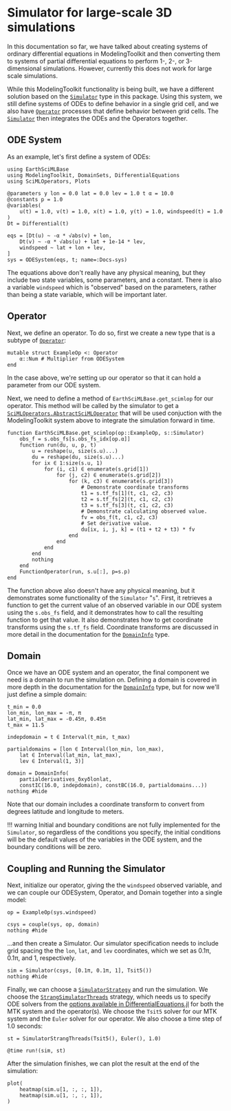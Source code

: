 # Simulator for large-scale 3D simulations

In this documentation so far, we have talked about creating systems of ordinary differential equations in ModelingToolkit and then converting them to systems of partial differential equations to perform 1-, 2-, or 3-dimensional simulations.
However, currently this does not work for large scale simulations.

While this ModelingToolkit functionality is being built, we have a different solution based on the [`Simulator`](@ref) type in this package.
Using this system, we still define systems of ODEs to define behavior in a single grid cell, and we also have [`Operator`](@ref) processes that define behavior between grid cells.
The [`Simulator`](@ref) then integrates the ODEs and the Operators together.

## ODE System

As an example, let's first define a system of ODEs:

```@example sim
using EarthSciMLBase
using ModelingToolkit, DomainSets, DifferentialEquations
using SciMLOperators, Plots

@parameters y lon = 0.0 lat = 0.0 lev = 1.0 t α = 10.0
@constants p = 1.0
@variables(
    u(t) = 1.0, v(t) = 1.0, x(t) = 1.0, y(t) = 1.0, windspeed(t) = 1.0
)
Dt = Differential(t)

eqs = [Dt(u) ~ -α * √abs(v) + lon,
    Dt(v) ~ -α * √abs(u) + lat + 1e-14 * lev,
    windspeed ~ lat + lon + lev,
]
sys = ODESystem(eqs, t; name=:Docs₊sys)
```

The equations above don't really have any physical meaning, but they include two state variables, some parameters, and a constant. 
There is also a variable `windspeed` which is "observed" based on the parameters, rather than being a state variable, which will be important later.

## Operator

Next, we define an operator. To do so, first we create a new type that is a subtype of [`Operator`](@ref):

```@example sim
mutable struct ExampleOp <: Operator
    α::Num # Multiplier from ODESystem
end
```
In the case above, we're setting up our operator so that it can hold a parameter from our ODE system.

Next, we need to define a method of `EarthSciMLBase.get_scimlop` for our operator. This method will be called by the simulator to get a [`SciMLOperators.AbstractSciMLOperator`](https://docs.sciml.ai/SciMLOperators/stable/interface/) that will be used conjuction with the ModelingToolkit system above to integrate the simulation forward in time.

```@example sim
function EarthSciMLBase.get_scimlop(op::ExampleOp, s::Simulator)
    obs_f = s.obs_fs[s.obs_fs_idx[op.α]]
    function run(du, u, p, t)
        u = reshape(u, size(s.u)...)
        du = reshape(du, size(s.u)...)
        for ix ∈ 1:size(s.u, 1)
            for (i, c1) ∈ enumerate(s.grid[1])
                for (j, c2) ∈ enumerate(s.grid[2])
                    for (k, c3) ∈ enumerate(s.grid[3])
                        # Demonstrate coordinate transforms
                        t1 = s.tf_fs[1](t, c1, c2, c3)
                        t2 = s.tf_fs[2](t, c1, c2, c3)
                        t3 = s.tf_fs[3](t, c1, c2, c3)
                        # Demonstrate calculating observed value.
                        fv = obs_f(t, c1, c2, c3)
                        # Set derivative value.
                        du[ix, i, j, k] = (t1 + t2 + t3) * fv
                    end
                end
            end
        end
        nothing
    end
    FunctionOperator(run, s.u[:], p=s.p)
end
```
The function above also doesn't have any physical meaning, but it demonstrates some functionality of the `Simulator` "`s`".
First, it retrieves a function to get the current value of an observed variable in our
ODE system using the `s.obs_fs` field, and it demonstrates how to call the resulting 
function to get that value.
It also demonstrates how to get coordinate transforms using the `s.tf_fs` field.
Coordinate transforms are discussed in more detail in the documentation for the [`DomainInfo`](@ref) type.

## Domain

Once we have an ODE system and an operator, the final component we need is a domain to run the simulation on.
Defining a domain is covered in more depth in the documentation for the [`DomainInfo`](@ref) type, but for now we'll just define a simple domain:

```@example sim
t_min = 0.0
lon_min, lon_max = -π, π
lat_min, lat_max = -0.45π, 0.45π
t_max = 11.5

indepdomain = t ∈ Interval(t_min, t_max)

partialdomains = [lon ∈ Interval(lon_min, lon_max),
    lat ∈ Interval(lat_min, lat_max),
    lev ∈ Interval(1, 3)]

domain = DomainInfo(
    partialderivatives_δxyδlonlat,
    constIC(16.0, indepdomain), constBC(16.0, partialdomains...))
nothing #hide
```

Note that our domain includes a coordinate transform to convert from degrees latitude and longitude to meters.

!!! warning
    Initial and boundary conditions are not fully implemented for the `Simulator`, so regardless
    of the conditions you specify, the initial conditions will be the default values
    of the variables in the ODE system, and the boundary conditions will be zero.

## Coupling and Running the Simulator

Next, initialize our operator, giving the the `windspeed` observed variable, and we can couple our ODESystem, Operator, and Domain together into a single model:

```@example sim
op = ExampleOp(sys.windspeed)

csys = couple(sys, op, domain)
nothing #hide
```

...and then create a Simulator. 
Our simulator specification needs to include grid spacing the the `lon`, `lat`, and `lev`
coordinates, which we set as 0.1π, 0.1π, and 1, respectively.

```@example sim
sim = Simulator(csys, [0.1π, 0.1π, 1], Tsit5())
nothing #hide
```

Finally, we can choose a [`SimulatorStrategy`](@ref) and run the simulation.
We choose the [`StrangSimulatorThreads`](@ref) strategy, which needs us to 
specify ODE solvers from the [options available in DifferentialEquations.jl](https://docs.sciml.ai/DiffEqDocs/stable/solvers/ode_solve/) for both the MTK system and the operator(s).
We choose the `Tsit5` solver for our MTK system and the `Euler` solver for our operator.
We also choose a time step of 1.0 seconds:

```@example sim
st = SimulatorStrangThreads(Tsit5(), Euler(), 1.0)

@time run!(sim, st)
```

After the simulation finishes, we can plot the result at the end of the simulation:

```@example sim
plot(
    heatmap(sim.u[1, :, :, 1]),
    heatmap(sim.u[1, :, :, 1]),
)
```